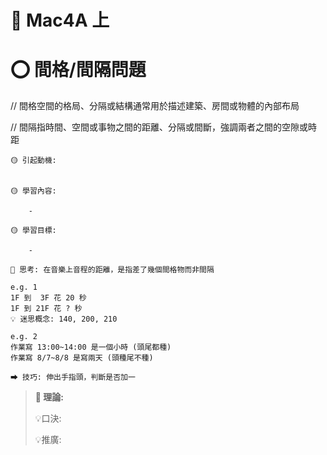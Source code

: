 # 📖 Mac4A 上

# ⭕ 間格/間隔問題 

// 間格空間的格局、分隔或結構通常用於描述建築、房間或物體的內部布局

// 間隔指時間、空間或事物之間的距離、分隔或間斷，強調兩者之間的空隙或時距

```說課
🟡 引起動機: 


🟡 學習內容: 

    - 

🟡 學習目標: 

    - 

🔦 思考: 在音樂上音程的距離，是指差了幾個間格物而非間隔

```

```開課題
e.g. 1
1F 到  3F 花 20 秒
1F 到 21F 花 ? 秒
💡 迷思概念: 140, 200, 210

e.g. 2
作業寫 13:00~14:00 是一個小時 (頭尾都種)
作業寫 8/7~8/8 是寫兩天 (頭種尾不種)

⮕ 技巧: 伸出手指頭，判斷是否加一
```


> **📌 理論:**
>
> 💡口決: 
>
> 💡推廣: 
>

